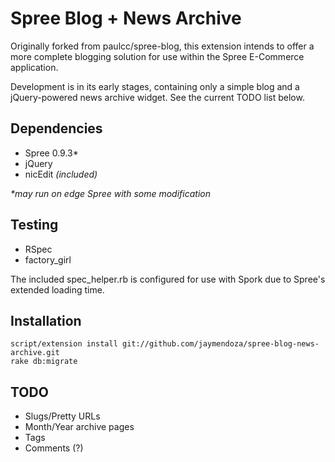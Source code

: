 Spree Blog + News Archive
=========================

Originally forked from paulcc/spree-blog, this extension intends to offer a more complete blogging solution for use within the Spree E-Commerce application.

Development is in its early stages, containing only a simple blog and a jQuery-powered news archive widget. See the current TODO list below.

Dependencies
------------

* Spree 0.9.3*
* jQuery
* nicEdit _(included)_

_*may run on edge Spree with some modification_

Testing
-------

* RSpec
* factory_girl

The included spec_helper.rb is configured for use with Spork due to Spree's extended loading time.

Installation
------------

    script/extension install git://github.com/jaymendoza/spree-blog-news-archive.git
    rake db:migrate

TODO
----

* Slugs/Pretty URLs
* Month/Year archive pages
* Tags
* Comments (?)
